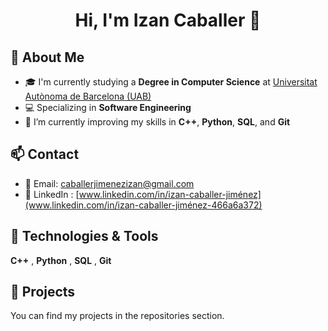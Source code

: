 <h1 align="center">Hi, I'm Izan Caballer 👋</h1>

## 🚀 About Me

- 🎓 I'm currently studying a **Degree in Computer Science** at [Universitat Autònoma de Barcelona (UAB)](https://www.uab.cat/web/estudiar/llistat-de-graus/informacio-general/enginyeria-informatica-1216708251447.html?param1=1263367146646)
- 💻 Specializing in **Software Engineering**
- 🔧 I’m currently improving my skills in **C++**, **Python**, **SQL**, and **Git**

## 📫 Contact

- 📧 Email: caballerjimenezizan@gmail.com  
- 💼 LinkedIn : [www.linkedin.com/in/izan-caballer-jiménez](www.linkedin.com/in/izan-caballer-jiménez-466a6a372)

## 🧰 Technologies & Tools

**C++** ,
**Python** ,
**SQL** ,
**Git**

## 📂 Projects

You can find my projects in the repositories section.
